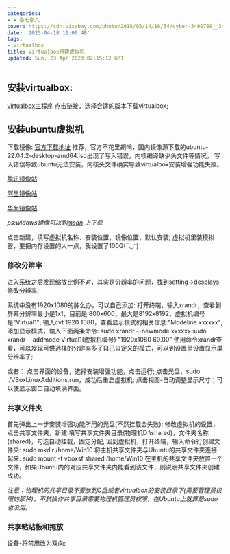 ```yaml
---
categories:
- - 杂七杂八
cover: https://cdn.pixabay.com/photo/2018/05/14/16/54/cyber-3400789__340.jpg
date: '2023-04-18 11:06:48'
tags:
- virtualbox
title: Virtualbox搭建虚拟机
updated: Sun, 23 Apr 2023 02:15:12 GMT
---
```

## 安装virtualbox:

[virtualbox主程序](https://www.virtualbox.org/wiki/Downloads)
点击链接，选择合适的版本下载virtualbox;

## 安装ubuntu虚拟机

下载镜像:
[官方下载地址](https://ubuntu.com/download/desktop)
推荐，官方不花里胡哨，国内镜像源下载的ubuntu-22.04.2-desktop-amd64.iso出现了写入错误，内核编译缺少头文件等情况。
写入错误导致ubuntu无法安装，内核头文件确实导致virtualbox安装增强功能失败。

[腾讯镜像站](https://mirrors.cloud.tencent.com/ubuntu-releases/22.04/)

[阿里镜像站](https://mirrors.aliyun.com/ubuntu-releases/22.04/)

[华为镜像站](https://repo.huaweicloud.com/ubuntu-releases/22.04)

*ps:widows镜像可以到[msdn](https://msdn.itellyou.cn/) 上下载*

点击新建，填写虚拟机名称、安装位置，镜像位置，默认安装;
虚拟机里装模拟器，要把内存设置的大一点，我设置了100G(‾◡◝)

### 修改分辨率

进入系统之后发现缩放比例不对，其实是分辨率的问题，找到setting->desplays修改分辨率;

系统中没有1920x1080的肿么办，可以自己添加:
打开终端，输入xrandr，查看到屏幕分辨率最小是1x1，目前是:800x600，最大是8192x8192，虚拟机编号是"Virtual1";
输入cvt 1920 1080，查看显示模式的相关信息:"Modeline xxxxxx";
添加显示模式，输入下面两条命令:
sudo xrandr --newmode xxxxxx
sudo xrandr --addmode Virtual1(虚拟机编号) "1920x1080 60.00"
使用命令xrandr查看，可以发现可供选择的分辨率多了自己自定义的模式，可以到设置里设置显示屏分辨率了;

或者：
点击界面的设备，选择安装增强功能，点击运行;
点击光盘，sudo ./VBoxLinuxAdditions.run，成功后重启虚拟机;
点击视图-自动调整显示尺寸；可以使显示窗口自动填满界面。

### 共享文件夹

首先弹出上一步安装增强功能所用的光盘(不然挂载会失败);
修改虚拟机的设置，点击共享文件夹，新建:填写共享文件夹目录(物理机D:\shared)，文件夹名称(shared)，勾选自动挂载，固定分配;
回到虚拟机，打开终端，输入命令行创建文件夹:
sudo mkdir /home/Win10
将主机共享文件夹与Ubuntu的共享文件夹连接起来:
sudo mount -t vboxsf shared /home/Win10
在主机的共享文件夹放置一个文件，如果Ubuntu内的对应共享文件夹内能看到该文件，则说明共享文件夹创建成功。

*注意：物理机的共享目录不要放到C盘或者virtualbox的安装目录下(需要管理员权限的那种)，不然操作共享目录需要物理机管理员权限，在Ubuntu上就算是sudo也没用。*

### 共享粘贴板和拖放

设备-将禁用改为双向;
